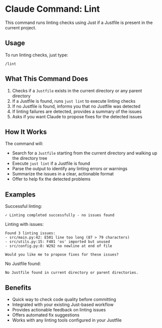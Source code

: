 # Claude Command: Lint

This command runs linting checks using Just if a Justfile is present in the current project.

## Usage

To run linting checks, just type:

```
/lint
```

## What This Command Does

1. Checks if a `Justfile` exists in the current directory or any parent directory
2. If a Justfile is found, runs `just lint` to execute linting checks
3. If no Justfile is found, informs you that no Justfile was detected
4. If linting failures are detected, provides a summary of the issues
5. Asks if you want Claude to propose fixes for the detected issues

## How It Works

The command will:
- Search for a `Justfile` starting from the current directory and walking up the directory tree
- Execute `just lint` if a Justfile is found
- Parse the output to identify any linting errors or warnings
- Summarize the issues in a clear, actionable format
- Offer to help fix the detected problems

## Examples

Successful linting:
```
✓ Linting completed successfully - no issues found
```

Linting with issues:
```
Found 3 linting issues:
- src/main.py:42: E501 line too long (87 > 79 characters)
- src/utils.py:15: F401 'os' imported but unused
- src/config.py:8: W292 no newline at end of file

Would you like me to propose fixes for these issues?
```

No Justfile found:
```
No Justfile found in current directory or parent directories.
```

## Benefits

- Quick way to check code quality before committing
- Integrated with your existing Just-based workflow
- Provides actionable feedback on linting issues
- Offers automated fix suggestions
- Works with any linting tools configured in your Justfile